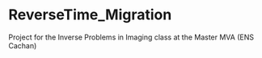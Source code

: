 # ReverseTime_Migration
Project for the Inverse Problems in Imaging class at the Master MVA (ENS Cachan)
